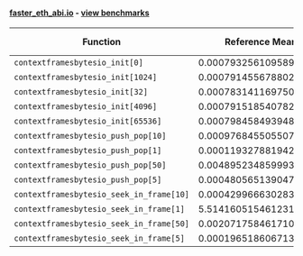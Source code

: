 #### [faster_eth_abi.io](https://github.com/BobTheBuidler/faster-eth-abi/blob/master/faster_eth_abi/io.py) - [view benchmarks](https://github.com/BobTheBuidler/faster-eth-abi/blob/master/benchmarks/test_io_benchmarks.py)

| Function | Reference Mean | Faster Mean | % Change | Speedup (%) | x Faster | Faster |
|----------|---------------|-------------|----------|-------------|----------|--------|
| `contextframesbytesio_init[0]` | 0.0007932561095898091 | 0.000705381960112983 | 11.08% | 12.46% | 1.12x | ✅ |
| `contextframesbytesio_init[1024]` | 0.0007914556788027634 | 0.000711600585762044 | 10.09% | 11.22% | 1.11x | ✅ |
| `contextframesbytesio_init[32]` | 0.0007831411697502067 | 0.0007096232366582766 | 9.39% | 10.36% | 1.10x | ✅ |
| `contextframesbytesio_init[4096]` | 0.0007915185407823235 | 0.0007145938943916042 | 9.72% | 10.76% | 1.11x | ✅ |
| `contextframesbytesio_init[65536]` | 0.0007984584939488384 | 0.0007101347701271012 | 11.06% | 12.44% | 1.12x | ✅ |
| `contextframesbytesio_push_pop[10]` | 0.000976845505507159 | 0.0009492487999971416 | 2.83% | 2.91% | 1.03x | ✅ |
| `contextframesbytesio_push_pop[1]` | 0.00011932788194206986 | 0.0001127920574681299 | 5.48% | 5.79% | 1.06x | ✅ |
| `contextframesbytesio_push_pop[50]` | 0.0048952348599937065 | 0.005000028560974586 | -2.14% | -2.10% | 0.98x | ❌ |
| `contextframesbytesio_push_pop[5]` | 0.00048056513904788775 | 0.00046880156078214877 | 2.45% | 2.51% | 1.03x | ✅ |
| `contextframesbytesio_seek_in_frame[10]` | 0.00042996663028393165 | 0.0004306486082848513 | -0.16% | -0.16% | 1.00x | ❌ |
| `contextframesbytesio_seek_in_frame[1]` | 5.514160515461231e-05 | 5.4670472162261095e-05 | 0.85% | 0.86% | 1.01x | ✅ |
| `contextframesbytesio_seek_in_frame[50]` | 0.0020717584617106722 | 0.002055644327051205 | 0.78% | 0.78% | 1.01x | ✅ |
| `contextframesbytesio_seek_in_frame[5]` | 0.0001965186067138313 | 0.00019672957371336193 | -0.11% | -0.11% | 1.00x | ❌ |
